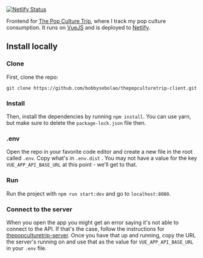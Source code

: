 [![Netlify Status](https://api.netlify.com/api/v1/badges/45163ef9-23ed-48ae-ad15-9c8f2cbee202/deploy-status)](https://app.netlify.com/sites/thepopculturetrip/deploys)

Frontend for [The Pop Culture Trip](https://thepopculturetrip.netlify.com/), where I track my pop culture consumption. It runs on [VueJS](https://vuejs.org) and is deployed to [Netlify](https://www.netlify.com).

## Install locally

### Clone

First, clone the repo:

```
git clone https://github.com/bobbysebolao/thepopculturetrip-client.git
```

### Install

Then, install the dependencies by running `npm install`. You can use yarn, but make sure to delete the `package-lock.json` file then.

### .env

Open the repo in your favorite code editor and create a new file in the root called `.env`. Copy what's in `.env.dist` . You may not have a value for the key `VUE_APP_API_BASE_URL` at this point - we'll get to that.

### Run

Run the project with `npm run start:dev` and go to `localhost:8080`.

### Connect to the server

When you open the app you might get an error saying it's not able to connect to the API. If that's the case, follow the instructions for [thepopculturetrip-server](https://github.com/bobbysebolao/thepopculturetrip-server). Once you have that up and running, copy the URL the server's running on and use that as the value for `VUE_APP_API_BASE_URL` in your `.env` file.
